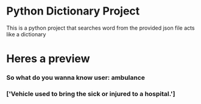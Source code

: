 # Python Dictionary Project

This is a python project that searches word from the provided json file acts like a dictionary

# Heres a preview

### So what do you wanna know user: ambulance
### ['Vehicle used to bring the sick or injured to a hospital.']
